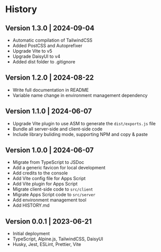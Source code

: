 # History

## Version 1.3.0 | 2024-09-04

- Automatic compilation of TailwindCSS
- Added PostCSS and Autoprefixer
- Upgrade Vite to v5
- Upgrade DaisyUI to v4
- Added dist folder to .gitignore

## Version 1.2.0 | 2024-08-22

- Write full documentation in README
- Variable name change in environment management dependency

## Version 1.1.0 | 2024-06-07

- Upgrade Vite plugin to use ASM to generate the `dist/exports.js` file
- Bundle all server-side and client-side code
- Include library buliding mode, supporting NPM and copy & paste

## Version 1.0.0 | 2024-06-07

- Migrate from TypeScript to JSDoc
- Add a generic favicon for local development
- Add credits to the console
- Add Vite config file for Apps Script
- Add Vite plugin for Apps Script
- Migrate client-side code to `src/client`
- Migrate Apps Script code to `src/server`
- Add environment management tool
- Add HISTORY.md

## Version 0.0.1 | 2023-06-21

- Initial deployment
- TypeScript, Alpine.js, TailwindCSS, DaisyUI
- Husky, Jest, ESLint, Prettier, Vite

